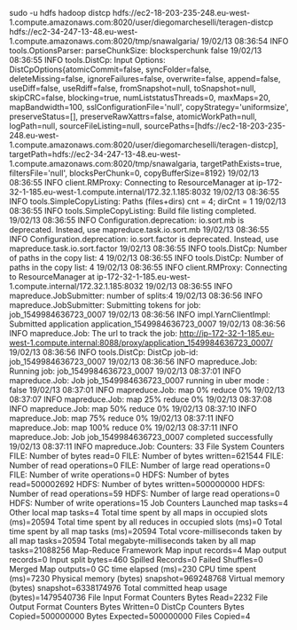 sudo -u hdfs hadoop distcp hdfs://ec2-18-203-235-248.eu-west-1.compute.amazonaws.com:8020/user/diegomarcheselli/teragen-distcp  hdfs://ec2-34-247-13-48.eu-west-1.compute.amazonaws.com:8020/tmp/snawalgaria/
19/02/13 08:36:54 INFO tools.OptionsParser: parseChunkSize: blocksperchunk false
19/02/13 08:36:55 INFO tools.DistCp: Input Options: DistCpOptions{atomicCommit=false, syncFolder=false, deleteMissing=false, ignoreFailures=false, overwrite=false, append=false, useDiff=false, useRdiff=false, fromSnapshot=null, toSnapshot=null, skipCRC=false, blocking=true, numListstatusThreads=0, maxMaps=20, mapBandwidth=100, sslConfigurationFile='null', copyStrategy='uniformsize', preserveStatus=[], preserveRawXattrs=false, atomicWorkPath=null, logPath=null, sourceFileListing=null, sourcePaths=[hdfs://ec2-18-203-235-248.eu-west-1.compute.amazonaws.com:8020/user/diegomarcheselli/teragen-distcp], targetPath=hdfs://ec2-34-247-13-48.eu-west-1.compute.amazonaws.com:8020/tmp/snawalgaria, targetPathExists=true, filtersFile='null', blocksPerChunk=0, copyBufferSize=8192}
19/02/13 08:36:55 INFO client.RMProxy: Connecting to ResourceManager at ip-172-32-1-185.eu-west-1.compute.internal/172.32.1.185:8032
19/02/13 08:36:55 INFO tools.SimpleCopyListing: Paths (files+dirs) cnt = 4; dirCnt = 1
19/02/13 08:36:55 INFO tools.SimpleCopyListing: Build file listing completed.
19/02/13 08:36:55 INFO Configuration.deprecation: io.sort.mb is deprecated. Instead, use mapreduce.task.io.sort.mb
19/02/13 08:36:55 INFO Configuration.deprecation: io.sort.factor is deprecated. Instead, use mapreduce.task.io.sort.factor
19/02/13 08:36:55 INFO tools.DistCp: Number of paths in the copy list: 4
19/02/13 08:36:55 INFO tools.DistCp: Number of paths in the copy list: 4
19/02/13 08:36:55 INFO client.RMProxy: Connecting to ResourceManager at ip-172-32-1-185.eu-west-1.compute.internal/172.32.1.185:8032
19/02/13 08:36:55 INFO mapreduce.JobSubmitter: number of splits:4
19/02/13 08:36:56 INFO mapreduce.JobSubmitter: Submitting tokens for job: job_1549984636723_0007
19/02/13 08:36:56 INFO impl.YarnClientImpl: Submitted application application_1549984636723_0007
19/02/13 08:36:56 INFO mapreduce.Job: The url to track the job: http://ip-172-32-1-185.eu-west-1.compute.internal:8088/proxy/application_1549984636723_0007/
19/02/13 08:36:56 INFO tools.DistCp: DistCp job-id: job_1549984636723_0007
19/02/13 08:36:56 INFO mapreduce.Job: Running job: job_1549984636723_0007
19/02/13 08:37:01 INFO mapreduce.Job: Job job_1549984636723_0007 running in uber mode : false
19/02/13 08:37:01 INFO mapreduce.Job:  map 0% reduce 0%
19/02/13 08:37:07 INFO mapreduce.Job:  map 25% reduce 0%
19/02/13 08:37:08 INFO mapreduce.Job:  map 50% reduce 0%
19/02/13 08:37:10 INFO mapreduce.Job:  map 75% reduce 0%
19/02/13 08:37:11 INFO mapreduce.Job:  map 100% reduce 0%
19/02/13 08:37:11 INFO mapreduce.Job: Job job_1549984636723_0007 completed successfully
19/02/13 08:37:11 INFO mapreduce.Job: Counters: 33
	File System Counters
		FILE: Number of bytes read=0
		FILE: Number of bytes written=621544
		FILE: Number of read operations=0
		FILE: Number of large read operations=0
		FILE: Number of write operations=0
		HDFS: Number of bytes read=500002692
		HDFS: Number of bytes written=500000000
		HDFS: Number of read operations=59
		HDFS: Number of large read operations=0
		HDFS: Number of write operations=15
	Job Counters 
		Launched map tasks=4
		Other local map tasks=4
		Total time spent by all maps in occupied slots (ms)=20594
		Total time spent by all reduces in occupied slots (ms)=0
		Total time spent by all map tasks (ms)=20594
		Total vcore-milliseconds taken by all map tasks=20594
		Total megabyte-milliseconds taken by all map tasks=21088256
	Map-Reduce Framework
		Map input records=4
		Map output records=0
		Input split bytes=460
		Spilled Records=0
		Failed Shuffles=0
		Merged Map outputs=0
		GC time elapsed (ms)=230
		CPU time spent (ms)=7230
		Physical memory (bytes) snapshot=969248768
		Virtual memory (bytes) snapshot=6338174976
		Total committed heap usage (bytes)=1479540736
	File Input Format Counters 
		Bytes Read=2232
	File Output Format Counters 
		Bytes Written=0
	DistCp Counters
		Bytes Copied=500000000
		Bytes Expected=500000000
		Files Copied=4



